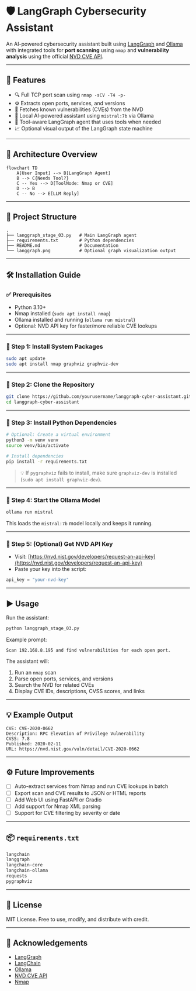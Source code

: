 # 🛡️ LangGraph Cybersecurity Assistant

An AI-powered cybersecurity assistant built using [LangGraph](https://github.com/langchain-ai/langgraph) and [Ollama](https://ollama.com) with integrated tools for **port scanning** using `nmap` and **vulnerability analysis** using the official [NVD CVE API](https://nvd.nist.gov/developers).

---

## 🚀 Features

- 🔍 Full TCP port scan using `nmap -sCV -T4 -p-`
- ⚙️ Extracts open ports, services, and versions
- 🐛 Fetches known vulnerabilities (CVEs) from the NVD
- 🤖 Local AI-powered assistant using `mistral:7b` via Ollama
- 🧠 Tool-aware LangGraph agent that uses tools when needed
- 📈 Optional visual output of the LangGraph state machine

---

## 🧱 Architecture Overview

```mermaid
flowchart TD
    A[User Input] --> B[LangGraph Agent]
    B --> C{Needs Tool?}
    C -- Yes --> D[ToolNode: Nmap or CVE]
    D --> B
    C -- No --> E[LLM Reply]
````

---

## 📁 Project Structure

```
.
├── langgraph_stage_03.py   # Main LangGraph agent
├── requirements.txt        # Python dependencies
├── README.md               # Documentation
└── langgraph.png           # Optional graph visualization output
```

---

## 🛠️ Installation Guide

### ✅ Prerequisites

* Python 3.10+
* Nmap installed (`sudo apt install nmap`)
* Ollama installed and running (`ollama run mistral`)
* Optional: NVD API key for faster/more reliable CVE lookups

---

### 🔧 Step 1: Install System Packages

```bash
sudo apt update
sudo apt install nmap graphviz graphviz-dev
```

---

### 🔧 Step 2: Clone the Repository

```bash
git clone https://github.com/yourusername/langgraph-cyber-assistant.git
cd langgraph-cyber-assistant
```

---

### 🔧 Step 3: Install Python Dependencies

```bash
# Optional: Create a virtual environment
python3 -m venv venv
source venv/bin/activate

# Install dependencies
pip install -r requirements.txt
```

> 💡 If `pygraphviz` fails to install, make sure `graphviz-dev` is installed (`sudo apt install graphviz-dev`).

---

### 🔧 Step 4: Start the Ollama Model

```bash
ollama run mistral
```

This loads the `mistral:7b` model locally and keeps it running.

---

### 🔧 Step 5: (Optional) Get NVD API Key

* Visit: [https://nvd.nist.gov/developers/request-an-api-key](https://nvd.nist.gov/developers/request-an-api-key)
* Paste your key into the script:

```python
api_key = "your-nvd-key"
```

---

## ▶️ Usage

Run the assistant:

```bash
python langgraph_stage_03.py
```

Example prompt:

```
Scan 192.168.8.195 and find vulnerabilities for each open port.
```

The assistant will:

1. Run an `nmap` scan
2. Parse open ports, services, and versions
3. Search the NVD for related CVEs
4. Display CVE IDs, descriptions, CVSS scores, and links

---

## 💡 Example Output

```
CVE: CVE-2020-0662
Description: RPC Elevation of Privilege Vulnerability
CVSS: 7.8
Published: 2020-02-11
URL: https://nvd.nist.gov/vuln/detail/CVE-2020-0662
```

---

## ⚙️ Future Improvements

* [ ] Auto-extract services from Nmap and run CVE lookups in batch
* [ ] Export scan and CVE results to JSON or HTML reports
* [ ] Add Web UI using FastAPI or Gradio
* [ ] Add support for Nmap XML parsing
* [ ] Support for CVE filtering by severity or date

---

## 📦 `requirements.txt`

```txt
langchain
langgraph
langchain-core
langchain-ollama
requests
pygraphviz
```

---

## 📜 License

MIT License. Free to use, modify, and distribute with credit.

---

## 🙏 Acknowledgements

* [LangGraph](https://github.com/langchain-ai/langgraph)
* [LangChain](https://github.com/langchain-ai/langchain)
* [Ollama](https://ollama.com)
* [NVD CVE API](https://nvd.nist.gov/developers)
* [Nmap](https://nmap.org)

